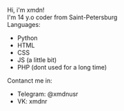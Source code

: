 Hi, i'm xmdn!<br>
I'm 14 y.o coder from Saint-Petersburg<br>
Languages:<br>
 - Python
 - HTML
 - CSS
 - JS (a little bit)
 - PHP (dont used for a long time)

Contanct me in:<br>
 - Telegram: @xmdnusr
 - VK: xmdnr
